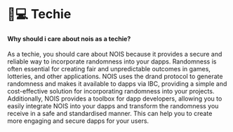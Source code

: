 # 👩💻 Techie

#### Why should i care about nois as a techie?

As a techie, you should care about NOIS because it provides a secure and reliable way to incorporate randomness into your dapps. Randomness is often essential for creating fair and unpredictable outcomes in games, lotteries, and other applications. NOIS uses the drand protocol to generate randomness and makes it available to dapps via IBC, providing a simple and cost-effective solution for incorporating randomness into your projects. Additionally, NOIS provides a toolbox for dapp developers, allowing you to easily integrate NOIS into your dapps and transform the randomness you receive in a safe and standardised manner. This can help you to create more engaging and secure dapps for your users.
